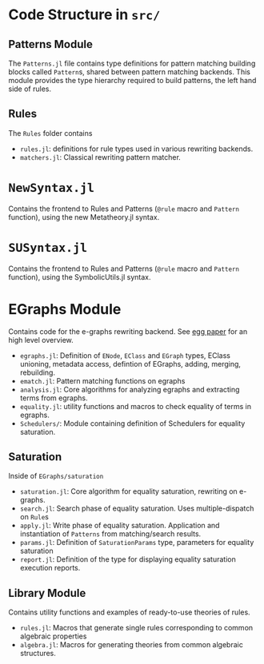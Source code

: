 # Code Structure in `src/`

## Patterns Module

The `Patterns.jl` file contains type definitions for pattern matching building blocks 
called `Pattern`s, shared between pattern matching backends.
This module provides the type hierarchy required to build patterns, the
left hand side of rules.

## Rules 

The `Rules` folder contains 
- `rules.jl`: definitions for rule types used in various rewriting backends.
- `matchers.jl`: Classical rewriting pattern matcher.

# `NewSyntax.jl`
Contains the frontend to Rules and Patterns (`@rule` macro and `Pattern` function), using the new Metatheory.jl syntax.

# `SUSyntax.jl`
Contains the frontend to Rules and Patterns (`@rule` macro and `Pattern` function), using the SymbolicUtils.jl syntax.

# EGraphs Module 
Contains code for the e-graphs rewriting backend. See [egg paper](https://dl.acm.org/doi/pdf/10.1145/3434304) for an high level overview.

- `egraphs.jl`: Definition of `ENode`, `EClass` and `EGraph` types, EClass unioning, metadata access, defintion of EGraphs, adding, merging, rebuilding.
- `ematch.jl`: Pattern matching functions on egraphs
- `analysis.jl`: Core algorithms for analyzing egraphs and extracting terms from egraphs.
- `equality.jl`: utility functions and macros to check equality of terms in egraphs.
- `Schedulers/`: Module containing definition of Schedulers for equality saturation. 


## Saturation 
Inside of `EGraphs/saturation`

- `saturation.jl`: Core algorithm for equality saturation, rewriting on e-graphs. 
- `search.jl`: Search phase of equality saturation. Uses multiple-dispatch on `Rule`s
- `apply.jl`: Write phase of equality saturation. Application and instantiation of `Patterns` from matching/search results.
- `params.jl`: Definition of `SaturationParams` type, parameters for equality saturation
- `report.jl`: Definition of the type for displaying equality saturation execution reports.


## Library Module
Contains utility functions and examples of ready-to-use theories of rules.

- `rules.jl`: Macros that generate single rules corresponding to common algebraic properties
- `algebra.jl`: Macros for generating theories from common algebraic structures.  
